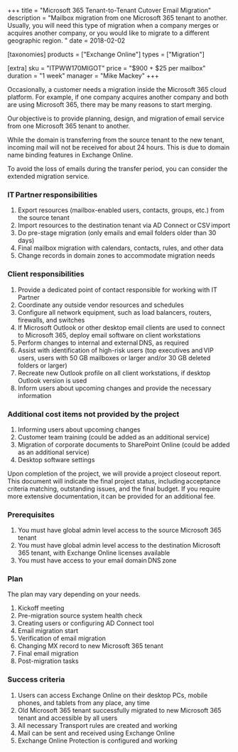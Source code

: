 +++
title = "Microsoft 365 Tenant-to-Tenant Cutover Email Migration"
description = "Mailbox migration from one Microsoft 365 tenant to another. Usually, you will need this type of migration when a company merges or acquires another company, or you would like to migrate to a different geographic region. "
date = 2018-02-02

[taxonomies]
products = ["Exchange Online"]
types = ["Migration"]

[extra]
sku = "ITPWW170MIGOT"
price = "$900 + $25 per mailbox"
duration = "1 week"
manager = "Mike Mackey"
+++

Occasionally, a customer needs a migration inside the Microsoft 365 cloud
platform. For example, if one company acquires another company and both
are using Microsoft 365, there may be many reasons to start merging. 

Our objective is to provide planning, design, and migration of email
service from one Microsoft 365 tenant to another. 

While the domain is transferring from the source tenant to the new tenant,
incoming mail will not be received for about 24 hours. This is due to
domain name binding features in Exchange Online.

To avoid the loss of emails during the transfer period, you can consider
the extended migration service.

### IT Partner responsibilities

1.  Export resources (mailbox-enabled users, contacts, groups, etc.)
    from the source tenant
2.  Import resources to the destination tenant via AD Connect
    or CSV import
3.  Do pre-stage migration (only emails and email folders older than 30
    days)
5.  Final mailbox migration with calendars, contacts, rules, and other
    data
6.  Change records in domain zones to accommodate migration needs

### Client responsibilities

1.  Provide a dedicated point of contact responsible for working with IT
    Partner
2.  Coordinate any outside vendor resources and schedules
3.  Configure all network equipment, such as load balancers, routers,
    firewalls, and switches
4.  If Microsoft Outlook or other desktop email clients are used to
    connect to Microsoft 365, deploy email software on client workstations
5.  Perform changes to internal and external DNS, as required
6.  Assist with identification of high-risk users (top executives
    and VIP users, users with 50 GB mailboxes or larger and/or
    30 GB deleted folders or larger)
7.  Recreate new Outlook profile on all client workstations, if desktop
    Outlook version is used
8.  Inform users about upcoming changes and provide the necessary
    information

### Additional cost items not provided by the project

1.  Informing users about upcoming changes
2.  Customer team training (could be added as an additional service)
3.  Migration of corporate documents to SharePoint Online (could be
    added as an additional service)
4.  Desktop software settings

Upon completion of the project, we will provide a project closeout
report. This document will indicate the final project status,
including acceptance criteria matching, outstanding issues, and the
final budget. If you require more extensive documentation, it can be
provided for an additional fee. 

### Prerequisites

1.  You must have global admin level access to the source Microsoft 365
    tenant
2.  You must have global admin level access to the destination Microsoft
    365 tenant, with Exchange Online licenses available
3.  You must have access to your email domain DNS zone

### Plan

The plan may vary depending on your needs.

1.  Kickoff meeting
2.  Pre-migration source system health check
3.  Creating users or configuring AD Connect tool
4.  Email migration start
5.  Verification of email migration
6.  Changing MX record to new Microsoft 365 tenant
7.  Final email migration
8.  Post-migration tasks

### Success criteria

1.  Users can access Exchange Online on their desktop PCs, mobile phones,
    and tablets from any place, any time
2.  Old Microsoft 365 tenant successfully migrated to new Microsoft 365 tenant
    and accessible by all users
3.  All necessary Transport rules are created and working
4.  Mail can be sent and received using Exchange Online
5.  Exchange Online Protection is configured and working
